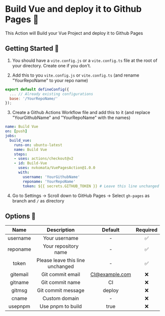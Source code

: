 # Build Vue and deploy it to Github Pages 🚀
This Action will Build your Vue Project and deploy it to Github Pages

## Getting Started 🎉

1. You should have a `vite.config.js` or a `vite.config.ts` file at the root of your directory. Create one if you don't.

3. Add this to you `vite.config.js` or `vite.config.ts` (and rename "YourRepoName" to your repo name)
```javascript
export default defineConfig({
  ... // Already existing configurations
  base: '/YourRepoName/'
});
```
3. Create a Github Actions Workflow file and add this to it (and replace "YourGithubName" and "YourRepoName" with the names)
```yml
name: Build Vue
on: [push]
jobs:
  build_vue:
    runs-on: ubuntu-latest
    name: Build Vue
    steps:
    - uses: actions/checkout@v2
    - id: Build-Vue
      uses: nvkomata/VuePagesAction@1.0.0
      with:
        username: 'YourGithubName'
        reponame: 'YourRepoName'
        token: ${{ secrets.GITHUB_TOKEN }} # Leave this line unchanged
```
4. Go to Settings -> Scroll down to GitHub Pages -> Select `gh-pages` as branch and `/` as directory 

## Options 🔧
|   Name   |            Description           |     Default    | Required |
|:--------:|:--------------------------------:|:--------------:|:--------:|
| username |           Your username          |        -       |     ✅    |
| reponame |       Your repository name       |        -       |     ✅    |
|   token  | Please leave this line unchanged |        -       |     ✅    |
| gitemail |         Git commit email         | CI@example.com |     ❌    |
|  gitname |          Git commit name         |       CI       |     ❌    |
|  gitmsg  |        Git commit message        |     deploy     |     ❌    |
|   cname  |           Custom domain          |        -       |     ❌    |
|  usepnpm |         Use pnpm to build        |      true      |     ❌    |
